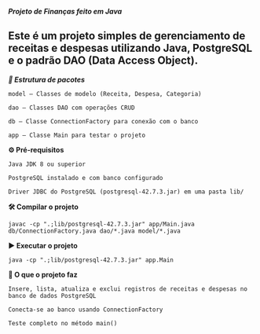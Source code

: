 ***Projeto de Finanças feito em Java***

Este é um projeto simples de gerenciamento de receitas e despesas utilizando Java, PostgreSQL e o padrão DAO (Data Access Object).
------
***📁 Estrutura de pacotes***

    model — Classes de modelo (Receita, Despesa, Categoria)

    dao — Classes DAO com operações CRUD

    db — Classe ConnectionFactory para conexão com o banco

    app — Classe Main para testar o projeto

**⚙️ Pré-requisitos**

    Java JDK 8 ou superior

    PostgreSQL instalado e com banco configurado

    Driver JDBC do PostgreSQL (postgresql-42.7.3.jar) em uma pasta lib/

**🛠️ Compilar o projeto**

    javac -cp ".;lib/postgresql-42.7.3.jar" app/Main.java db/ConnectionFactory.java dao/*.java model/*.java

**▶️ Executar o projeto**

    java -cp ".;lib/postgresql-42.7.3.jar" app.Main


**🧪 O que o projeto faz**

    Insere, lista, atualiza e exclui registros de receitas e despesas no banco de dados PostgreSQL

    Conecta-se ao banco usando ConnectionFactory

    Teste completo no método main()

